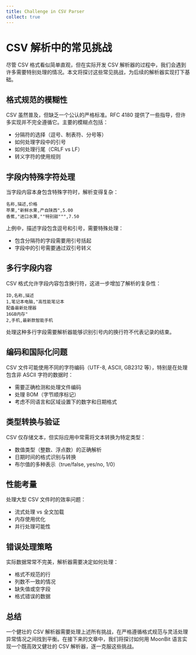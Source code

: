 ```yaml
---
title: Challenge in CSV Parser
collect: true
---
```


# CSV 解析中的常见挑战

尽管 CSV 格式看似简单直观，但在实际开发 CSV 解析器的过程中，我们会遇到许多需要特别处理的情况。本文将探讨这些常见挑战，为后续的解析器实现打下基础。

## 格式规范的模糊性

CSV 虽然普及，但缺乏一个公认的严格标准。RFC 4180 提供了一些指导，但许多实现并不完全遵循它。主要的模糊点包括：

- 分隔符的选择（逗号、制表符、分号等）
- 如何处理字段中的引号
- 如何处理行尾（CRLF vs LF）
- 转义字符的使用规则

## 字段内特殊字符处理

当字段内容本身包含特殊字符时，解析变得复杂：

```
名称,描述,价格
苹果,"新鲜水果,产自陕西",5.00
香蕉,"进口水果,""特别甜""",7.50
```

上例中，描述字段包含逗号和引号，需要特殊处理：
- 包含分隔符的字段需要用引号括起
- 字段中的引号需要通过双引号转义

## 多行字段内容

CSV 格式允许字段内容包含换行符，这进一步增加了解析的复杂性：

```
ID,名称,描述
1,笔记本电脑,"高性能笔记本
配备最新处理器
16GB内存"
2,手机,最新款智能手机
```

处理这种多行字段需要解析器能够识别引号内的换行符不代表记录的结束。

## 编码和国际化问题

CSV 文件可能使用不同的字符编码（UTF-8, ASCII, GB2312 等），特别是在处理包含非 ASCII 字符的数据时：

- 需要正确检测和处理文件编码
- 处理 BOM（字节顺序标记）
- 考虑不同语言和区域设置下的数字和日期格式

## 类型转换与验证

CSV 仅存储文本，但实际应用中常需将文本转换为特定类型：

- 数值类型（整数、浮点数）的正确解析
- 日期时间的格式识别与转换
- 布尔值的多种表示（true/false, yes/no, 1/0）

## 性能考量

处理大型 CSV 文件时的效率问题：

- 流式处理 vs 全文加载
- 内存使用优化
- 并行处理可能性

## 错误处理策略

实际数据常常不完美，解析器需要决定如何处理：

- 格式不规范的行
- 列数不一致的情况
- 缺失值或空字段
- 格式错误的数据

## 总结

一个健壮的 CSV 解析器需要处理上述所有挑战，在严格遵循格式规范与灵活处理异常情况之间找到平衡。在接下来的文章中，我们将探讨如何用 MoonBit 语言实现一个既高效又健壮的 CSV 解析器，逐一克服这些挑战。